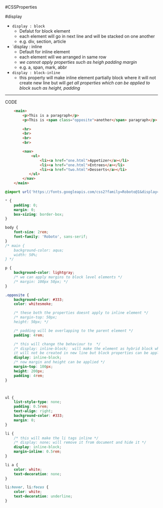 #CSSProperties 

#display 
- `display : block`
	- Defalut for block element
	- each element will go in next line and will be stacked on one another
	- e.g. div, section, article
- `display : inline
	- Default for inline element 
	- each element will we arranged in same row 
	- *we cannot apply properties such as heigh padding margin*
	- e.g. a, span, mark, abbr
- `display : block-inline`
	- this property will make inline element partially block where it will not create new line but will *get all properties which can be applied to block such as height, padding*

<hr>

CODE 

```html
    <main>
        <p>This is a paragraph</p>
        <p>This is <span class="opposite">another</span> paragraph</p>
    
        <hr>
        <br>
        <br>
        <br>

        <nav>
            <ul>
                <li><a href="one.html">Appetizer</a></li>
                <li><a href="one.html">Entrees</a></li>
                <li><a href="two.html">Desserts</a></li>
           </ul>
        </nav>
    </main>
```

```css 
@import url('https://fonts.googleapis.com/css2?family=Roboto@1&display=swap');

* {
    padding: 0;
    margin: 0;
    box-sizing: border-box;
}

body {
    font-size: 2rem;
    font-family: 'Roboto', sans-serif;
}
/* main {
    background-color: aqua;
    width: 50%;
} */

p {
    background-color: lightgray;
    /* we can apply margins to block level elements */
    /* margin: 100px 50px; */
}

.opposite {
    background-color: #333;
    color: whitesmoke;

    /* these both the properties doesnt apply to inline element */
    /* margin-top: 50px;
    height: 50px; */

    /* padding will be overlapping to the parent element */
    padding: 4rem;

    /* this will change the behaviour to  */
    /* display: inline-block;  will make the element as hybrid block where 
    it will not be created in new line but block properties can be applied to it*/
    display: inline-block;
    /* now margin and height can be applied */
    margin-top: 100px;
    height: 200px;
    padding: 4rem;
}



ul {
    list-style-type: none;
    padding: 0.5rem;
    text-align: right;
    background-color: #333;
    margin: 0;
}

li {
    /* this will make the li tags inline */
    /* display: none; will remove it from document and hide it */
    display: inline-block;
    margin-inline: 0.5rem;
}

li a {
    color: white;
    text-decoration: none;
}

li:hover, li:focus {
    color: white;
    text-decoration: underline;
}
```